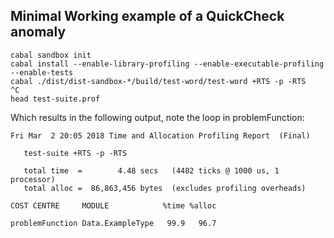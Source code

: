 ## Minimal Working example of a QuickCheck anomaly

    cabal sandbox init
    cabal install --enable-library-profiling --enable-executable-profiling --enable-tests
    cabal ./dist/dist-sandbox-*/build/test-word/test-word +RTS -p -RTS
    ^C
    head test-suite.prof

Which results in the following output, note the loop in problemFunction:

    Fri Mar  2 20:05 2018 Time and Allocation Profiling Report  (Final)

       test-suite +RTS -p -RTS

       total time  =        4.48 secs   (4482 ticks @ 1000 us, 1 processor)
       total alloc =  86,863,456 bytes  (excludes profiling overheads)

    COST CENTRE     MODULE            %time %alloc

    problemFunction Data.ExampleType   99.9   96.7
